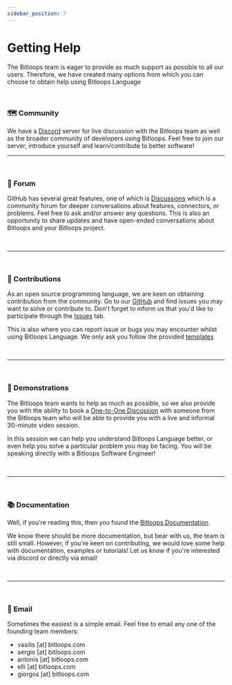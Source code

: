 ```yaml
---
sidebar_position: 7
---
```


# Getting Help

The Bitloops team is eager to provide as much support as possible to all our users. Therefore, we have created many options from which you can choose to obtain help using Bitloops Language

&nbsp;
&nbsp;

### 🗺 Community

We have a [Discord](https://discord.gg/vj8EdZx8gK) server for live discussion with the Bitloops team as well as the broader community of developers using Bitloops. Feel free to join our server, introduce yourself and learn/contribute to better software!

___

&nbsp;

### 💬 Forum

GitHub has several great features, one of which is [Discussions](https://github.com/bitloops/bitloops-language/discussions) which is a community forum for deeper conversations about features, connectors, or problems. Feel free to ask and/or answer any questions. This is also an opportunity to share updates and have open-ended conversations about Bitloops and your Bitloops project.  

&nbsp;
&nbsp;
___

&nbsp;

### 🙌 Contributions

As an open source programming language, we are keen on obtaining contribution from the community. Go to our [GitHub](https://github.com/bitloops/bitloops-language) and find issues you may want to solve or contribute to. Don't forget to inform us that you'd like to participate through the [Issues](https://github.com/bitloops/bitloops-language/issues) tab. 

This is also where you can report issue or bugs you may encounter whilst using Bitloops Language. We only ask you follow the provided [templates](https://github.com/bitloops/bitloops-language/issues/new/choose)

&nbsp;
&nbsp;
___

&nbsp;

### 📯 Demonstrations

The Bitloops team wants to help as much as possible, so we also provide you with the ability to book a [One-to-One Discussion](https://calendly.com/bitloops/30min?month=2022-11) with someone from the Bitloops team who will be able to provide you with a live and informal 30-minute video session. 

In this session we can help you understand Bitloops Language better, or even help you solve a particular problem you may be facing. You will be speaking directly with a Bitloops Software Engineer! 

&nbsp;
&nbsp;
___

&nbsp;

### 📚 Documentation

Well, if you're reading this, then you found the [Bitloops Documentation](https://bitloops.com/docs/bitloops-language/category/introduction). 

We know there should be more documentation, but bear with us, the team is still small. However, if you're keen on contributing, we would love some help with documentation, examples or tutorials! Let us know if you're interested via discord or directly via email!

&nbsp;
&nbsp;
___

&nbsp;

### 📧 Email

Sometimes the easiest is a simple email. Feel free to email any one of the founding team members:
- vasilis [at] bitloops.com
- sergio [at] bitloops.com
- antonis [at] bitloops.com
- elli [at] bitloops.com
- giorgos [at] bitloops.com